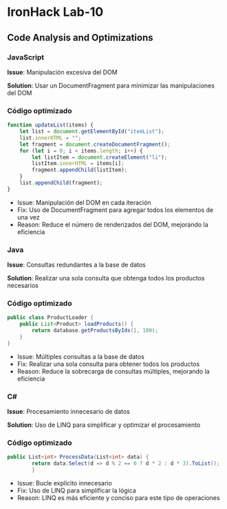 # IronHack Lab-10

## Code Analysis and Optimizations

### JavaScript

**Issue**: Manipulación excesiva del DOM

**Solution**: Usar un DocumentFragment para minimizar las manipulaciones del DOM

### Código optimizado

```javascript
function updateList(items) {
    let list = document.getElementById("itemList");
    list.innerHTML = "";
    let fragment = document.createDocumentFragment();
    for (let i = 0; i < items.length; i++) {
        let listItem = document.createElement("li");
        listItem.innerHTML = items[i];
        fragment.appendChild(listItem);
    }
    list.appendChild(fragment);
}
```
*  Issue: Manipulación del DOM en cada iteración
*  Fix: Uso de DocumentFragment para agregar todos los elementos de una vez
*  Reason: Reduce el número de renderizados del DOM, mejorando la eficiencia

### Java

**Issue**: Consultas redundantes a la base de datos

**Solution**: Realizar una sola consulta que obtenga todos los productos necesarios


### Código optimizado

```java
public class ProductLoader {
    public List<Product> loadProducts() {
        return database.getProductsByIds(1, 100);
    }
}

```
*   Issue: Múltiples consultas a la base de datos
*   Fix: Realizar una sola consulta para obtener todos los productos
*   Reason: Reduce la sobrecarga de consultas múltiples, mejorando la eficiencia


### C#

**Issue**: Procesamiento innecesario de datos

**Solution**: Uso de LINQ para simplificar y optimizar el procesamiento


### Código optimizado

```C#
public List<int> ProcessData(List<int> data) {
        return data.Select(d => d % 2 == 0 ? d * 2 : d * 3).ToList();
        }
```
*   Issue: Bucle explícito innecesario
*   Fix: Uso de LINQ para simplificar la lógica
*   Reason: LINQ es más eficiente y conciso para este tipo de operaciones

